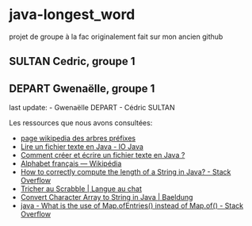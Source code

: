 # java-longest_word

projet de groupe à la fac
originalement fait sur mon ancien github


  ## SULTAN Cedric, groupe 1
  ## DEPART Gwenaëlle, groupe 1


  last update:
    - Gwenaëlle DEPART
    - Cédric SULTAN


Les ressources que nous avons consultées:
- [page wikipedia des arbres préfixes](<https://fr.wikipedia.org/wiki/Trie_(informatique)>)
- [Lire un fichier texte en Java - IO Java](<https://www.developpez.net/forums/d1214517/java/general-java/apis/io/lire-fichier-texte-java/>)
- [Comment créer et écrire un fichier texte en Java ?](<https://www.journaldunet.fr/web-tech/developpement/1202961-comment-creer-et-ecrire-un-fichier-texte-en-java/>)
- [Alphabet français — Wikipédia](<https://fr.wikipedia.org/wiki/Alphabet_français>)
- [How to correctly compute the length of a String in Java? - Stack Overflow](<https://stackoverflow.com/questions/6828076/how-to-correctly-compute-the-length-of-a-string-in-java>)
- [Tricher au Scrabble | Langue au chat](<https://www.langue-au-chat.fr/tricher-au-scrabble/>)
- [Convert Character Array to String in Java | Baeldung](<https://www.baeldung.com/java-char-array-to-string>)
- [java - What is the use of Map.ofEntries() instead of Map.of() - Stack Overflow](<https://stackoverflow.com/questions/46601959/what-is-the-use-of-map-ofentries-instead-of-map-of>)
